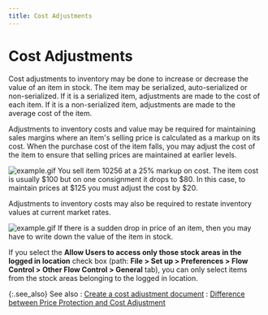 ```yaml
---
title: Cost Adjustments
---
```


# Cost Adjustments


Cost adjustments to inventory may be done to increase or decrease the  value of an item in stock. The item may be serialized, auto-serialized  or non-serialized. If it is a serialized item, adjustments are made to  the cost of each item. If it is a non-serialized item, adjustments are  made to the average cost of the item.


Adjustments to inventory costs and value may be required for maintaining  sales margins where an item's selling price is calculated as a markup  on its cost. When the purchase cost of the item falls, you may adjust  the cost of the item to ensure that selling prices are maintained at earlier  levels.


![example.gif]({{site.wm_baseurl}}/img/example.gif) You  sell item 10256 at a 25% markup on cost. The item cost is usually $100  but on one consignment it drops to $80. In this case, to maintain prices  at $125 you must adjust the cost by $20.


Adjustments to inventory costs may also be required to restate inventory  values at current market rates.


![example.gif]({{site.wm_baseurl}}/img/example.gif) If  there is a sudden drop in price of an item, then you may have to write  down the value of the item in stock.


If you select the **Allow Users to access 
 only those stock areas in the logged in location** check box (path:  **File &gt; Set up &gt; Preferences &gt; 
 Flow Control &gt; Other Flow Control &gt; General** tab), you can  only select items from the stock areas belonging to the logged in location.


{:.see_also}
See also
: [Create a  cost adjustment document]({{site.wm_baseurl}}/inv-adj/cost-adjustments/create-a-cost-adjustment/create_a_cost_adjustment.html)
: [Difference  between Price Protection and Cost Adjustment]({{site.wm_baseurl}}/inv-adj/price-protection/difference_between_cost_adjustment_and_price_protection_new.html)
